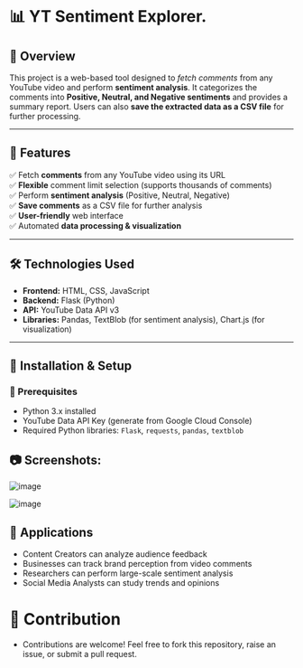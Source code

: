# 📊 YT Sentiment Explorer.  

## 🚀 Overview  
This project is a web-based tool designed to *fetch comments* from any YouTube video and perform **sentiment analysis**. 
It categorizes the comments into **Positive, Neutral, and Negative sentiments** and provides a summary report.
Users can also **save the extracted data as a CSV file** for further processing.

---

## 🎯 Features  
✅ Fetch **comments** from any YouTube video using its URL  
✅ **Flexible** comment limit selection (supports thousands of comments)  
✅ Perform **sentiment analysis** (Positive, Neutral, Negative)  
✅ **Save comments** as a CSV file for further analysis  
✅ **User-friendly** web interface  
✅ Automated **data processing & visualization**  

---

## 🛠️ Technologies Used  
- **Frontend:** HTML, CSS, JavaScript  
- **Backend:** Flask (Python)  
- **API:** YouTube Data API v3  
- **Libraries:** Pandas, TextBlob (for sentiment analysis), Chart.js (for visualization)  

---

## 📌 Installation & Setup  

### 🔹 Prerequisites  
- Python 3.x installed  
- YouTube Data API Key (generate from Google Cloud Console)  
- Required Python libraries: `Flask`, `requests`, `pandas`, `textblob`

## 📷 Screenshots:

![image](https://github.com/user-attachments/assets/dccaa169-42ad-4301-885e-d37d8ed00bdd)

![image](https://github.com/user-attachments/assets/569107d6-238b-46bb-a54b-aa30454d2fe7)


## 🎯 Applications

- Content Creators can analyze audience feedback
- Businesses can track brand perception from video comments
- Researchers can perform large-scale sentiment analysis
- Social Media Analysts can study trends and opinions


# 🤝 Contribution
- Contributions are welcome! Feel free to fork this repository, raise an issue, or submit a pull request.

